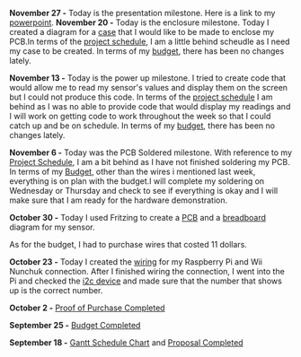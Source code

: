**November 27 -**
Today is the presentation milestone. Here is a link to my [powerpoint]().
**November 20 -**
Today is the enclosure milestone. Today I created a diagram for a [case](https://github.com/LeAndrew98/Wii-Nunchuk/blob/master/Documentation/PiCaseDiagram.pdf) that I would like to be made to enclose my PCB.In terms of the [project schedule](https://github.com/LeAndrew98/Wii-Nunchuk/blob/master/Documentation/CENG317%20Schedule.pdf), I am a little behind scheudle as I need my case to be created. In terms of my [budget](https://github.com/LeAndrew98/Wii-Nunchuk/blob/master/Documentation/CENG317%20Budget.pdf), there has been no changes lately.

**November 13 -**
Today is the power up milestone. I tried to create code that would allow me to read my sensor's values and display them on the screen but I could not produce this code. In terms of the [project schedule](https://github.com/LeAndrew98/Wii-Nunchuk/blob/master/Documentation/CENG317%20Schedule.pdf) I am behind as I was no able to provide code that would display my readings and I will work on getting code to work throughout the week so that I could catch up and be on schedule. In terms of my [budget](https://github.com/LeAndrew98/Wii-Nunchuk/blob/master/Documentation/CENG317%20Budget.pdf), there has been no changes lately.

**November 6 -**
Today was the PCB Soldered milestone. With reference to my [Project Schedule](https://github.com/LeAndrew98/Wii-Nunchuk/blob/master/Documentation/CENG317%20Schedule.pdf), I am a bit behind as I have not finished soldering my PCB. In terms of my [Budget](https://github.com/LeAndrew98/Wii-Nunchuk/blob/master/Documentation/CENG317%20Budget.pdf), other than the wires i mentioned last week, everything is on plan with the budget.I will complete my soldering on Wednesday or Thursday and check to see if everything is okay and I will make sure that I am ready for the hardware demonstration.

**October 30 -**
Today I used Fritzing to create a [PCB](https://github.com/LeAndrew98/Wii-Nunchuk/blob/master/Documentation/WiiNunchuk_pcb.jpg) and a [breadboard](https://github.com/LeAndrew98/Wii-Nunchuk/blob/master/Documentation/WiiNunchuk_bb.jpg) diagram for my sensor.

As for the budget, I had to purchase wires that costed 11 dollars.

**October 23 -**
Today I created the [wiring](https://github.com/LeAndrew98/Wii-Nunchuk/blob/master/Documentation/Wiring.jpg) for my Raspberry Pi and Wii Nunchuk connection. After I finished wiring the connection, I went into the Pi and checked the [i2c device](https://github.com/LeAndrew98/Wii-Nunchuk/blob/master/Documentation/Device.JPG) and made sure that the number that shows up is the correct number.


**October 2 -**
[Proof of Purchase Completed](https://github.com/LeAndrew98/Wii-Nunchuk/blob/master/Documentation/Proof%20of%20Payment.pdf)

**September 25 -** 
[Budget Completed](https://github.com/LeAndrew98/Wii-Nunchuk/blob/master/Documentation/CENG317%20Budget.pdf)

**September 18 -**
[Gantt Schedule Chart](https://github.com/LeAndrew98/Wii-Nunchuk/blob/master/Documentation/CENG317%20Schedule.pdf) and [Proposal Completed](https://github.com/LeAndrew98/Wii-Nunchuk/blob/master/Documentation/CENG317%20Proposal.pdf)
